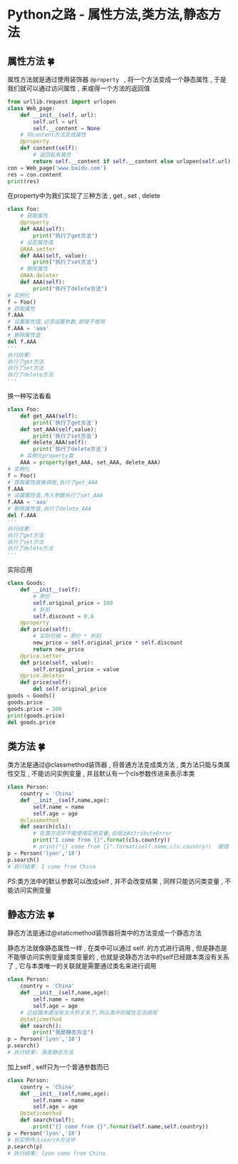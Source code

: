 # Python之路 - 属性方法,类方法,静态方法

## 属性方法  🍀

属性方法就是通过使用装饰器 `@property ` , 将一个方法变成一个静态属性 , 于是我们就可以通过访问属性 , 来或得一个方法的返回值

```python
from urllib.request import urlopen
class Web_page:
    def __init__(self, url):
        self.url = url
        self.__content = None
    # 将content方法变成属性
    @property
    def content(self):
        # 返回私有属性
        return self.__content if self.__content else urlopen(self.url).read()
con = Web_page('www.baidu.com')
res = con.content
print(res)
```

在property中为我们实现了三种方法 , get , set , delete

```python
class Foo:
    # 获取属性
    @property
    def AAA(self):
        print("执行了get方法")
    # 设定属性值
    @AAA.setter
    def AAA(self, value):
        print("执行了set方法")
    # 删除属性
    @AAA.deleter
    def AAA(self):
        print("执行了delete方法")
# 实例化
f = Foo()
# 获取属性
f.AAA
# 设置属性值,必须设置参数,即使不使用
f.AAA = 'aaa'
# 删除属性值
del f.AAA
'''
执行结果:
执行了get方法
执行了set方法
执行了delete方法
'''
```

换一种写法看看

```python
class Foo:
    def get_AAA(self):
        print('执行了get方法')
    def set_AAA(self,value):
        print('执行了set方法')
    def delete_AAA(self):
        print('执行了delete方法')
    # 实例化property类
    AAA = property(get_AAA, set_AAA, delete_AAA)
# 实例化
f = Foo()
# 获取属性直接调用,执行了get_AAA
f.AAA
# 设置属性值,传入参数执行了set_AAA
f.AAA = 'aaa'
# 删除属性值,执行了delete_AAA
del f.AAA
'''
执行结果:
执行了get方法
执行了set方法
执行了delete方法
'''
```

实际应用

```python
class Goods:
    def __init__(self):
        # 原价
        self.original_price = 100
        # 折扣
        self.discount = 0.8
    @property
    def price(self):
        # 实际价格 = 原价 * 折扣
        new_price = self.original_price * self.discount
        return new_price
    @price.setter
    def price(self, value):
        self.original_price = value
    @price.deleter
    def price(self):
        del self.original_price
goods = Goods()
goods.price         
goods.price = 200  
print(goods.price)
del goods.price    
```

## 类方法  🍀

类方法是通过@classmethod装饰器 , 将普通方法变成类方法 , 类方法只能与类属性交互 , 不能访问实例变量 , 并且默认有一个cls参数传进来表示本类

```python
class Person:
    country = 'China'
    def __init__(self,name,age):
        self.name = name
        self.age = age
    @classmethod    
    def search(cls):
        # 在类方法中不能使用实例变量,会抛出AttributeError
        print("I come from {}".format(cls.country))
        # print("{} come from {}".format(self.name,cls.country))  报错
p = Person('lyon','18')
p.search()
# 执行结果: I come from China
```

_PS_:类方法中的默认参数可以改成self , 并不会改变结果 , 同样只能访问类变量 , 不能访问实例变量

## 静态方法  🍀

静态方法是通过@staticmethod装饰器将类中的方法变成一个静态方法 

静态方法就像静态属性一样 , 在类中可以通过 self. 的方式进行调用 , 但是静态是不能够访问实例变量或类变量的 , 也就是说静态方法中的self已经跟本类没有关系了 , 它与本类唯一的关联就是需要通过类名来进行调用

```python
class Person:
    country = 'China'
    def __init__(self,name,age):
        self.name = name
        self.age = age
    # 已经跟本类没有太大的关系了,所以类中的属性无法调用
    @staticmethod    
    def search():
        print("我是静态方法")
p = Person('lyon','18')
p.search()
# 执行结果: 我是静态方法
```

加上self , self只为一个普通参数而已 

```python
class Person:
    country = 'China'
    def __init__(self,name,age):
        self.name = name
        self.age = age
    @staticmethod
    def search(self):
        print("{} come from {}".format(self.name,self.country))
p = Person('lyon','18')
# 将实例传入search方法中
p.search(p)
# 执行结果: lyon come from China
```











